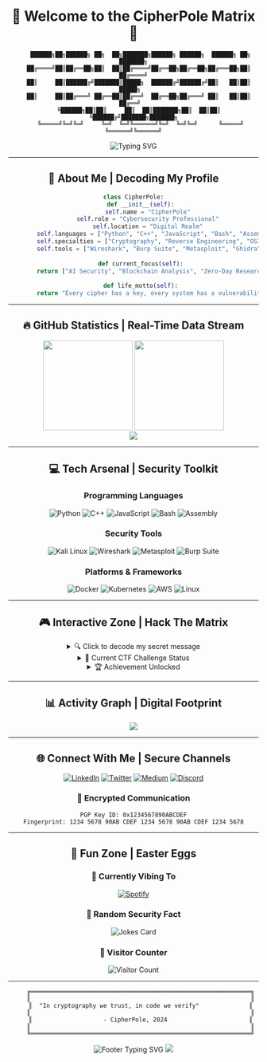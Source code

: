 <div align="center">

# 🔐 Welcome to the CipherPole Matrix 🔐

```
    ██████╗██╗██████╗ ██╗  ██╗███████╗██████╗ ██████╗  ██████╗ ██╗     ███████╗
   ██╔════╝██║██╔══██╗██║  ██║██╔════╝██╔══██╗██╔══██╗██╔═══██╗██║     ██╔════╝
   ██║     ██║██████╔╝███████║█████╗  ██████╔╝██████╔╝██║   ██║██║     █████╗  
   ██║     ██║██╔═══╝ ██╔══██║██╔══╝  ██╔══██╗██╔═══╝ ██║   ██║██║     ██╔══╝  
   ╚██████╗██║██║     ██║  ██║███████╗██║  ██║██║     ╚██████╔╝███████╗███████╗
    ╚═════╝╚═╝╚═╝     ╚═╝  ╚═╝╚══════╝╚═╝  ╚═╝╚═╝      ╚═════╝ ╚══════╝╚══════╝
```

<img src="https://readme-typing-svg.herokuapp.com?font=Orbitron&size=25&duration=3000&pause=1000&color=00FF41&center=true&vCenter=true&width=600&lines=Cybersecurity+Enthusiast;Cryptography+Expert;Digital+Forensics+Specialist;Penetration+Tester;Bug+Hunter" alt="Typing SVG" />

---

## 🎯 About Me | Decoding My Profile

```python
class CipherPole:
    def __init__(self):
        self.name = "CipherPole"
        self.role = "Cybersecurity Professional"
        self.location = "Digital Realm"
        self.languages = ["Python", "C++", "JavaScript", "Bash", "Assembly"]
        self.specialties = ["Cryptography", "Reverse Engineering", "OSINT", "Red Team"]
        self.tools = ["Wireshark", "Burp Suite", "Metasploit", "Ghidra", "Nmap"]
        
    def current_focus(self):
        return ["AI Security", "Blockchain Analysis", "Zero-Day Research"]
        
    def life_motto(self):
        return "Every cipher has a key, every system has a vulnerability"
```

---

## 🔥 GitHub Statistics | Real-Time Data Stream

<div align="center">
  <img height="180em" src="https://github-readme-stats.vercel.app/api?username=CipherPole&show_icons=true&theme=matrix&include_all_commits=true&count_private=true&bg_color=0d1117&title_color=00ff41&text_color=ffffff&icon_color=00ff41&border_color=00ff41"/>
  <img height="180em" src="https://github-readme-stats.vercel.app/api/top-langs/?username=CipherPole&layout=compact&langs_count=7&theme=matrix&bg_color=0d1117&title_color=00ff41&text_color=ffffff&border_color=00ff41"/>
</div>

<div align="center">
  <img src="https://github-readme-streak-stats.herokuapp.com/?user=CipherPole&theme=matrix&background=0d1117&ring=00ff41&fire=00ff41&currStreakLabel=00ff41&sideNums=ffffff&currStreakNum=ffffff&dates=ffffff&sideLabels=ffffff"/>
</div>

---

## 💻 Tech Arsenal | Security Toolkit

<div align="center">

### Programming Languages
![Python](https://img.shields.io/badge/Python-3776AB?style=for-the-badge&logo=python&logoColor=white)
![C++](https://img.shields.io/badge/C++-00599C?style=for-the-badge&logo=cplusplus&logoColor=white)
![JavaScript](https://img.shields.io/badge/JavaScript-F7DF1E?style=for-the-badge&logo=javascript&logoColor=black)
![Bash](https://img.shields.io/badge/Bash-4EAA25?style=for-the-badge&logo=gnubash&logoColor=white)
![Assembly](https://img.shields.io/badge/Assembly-654FF0?style=for-the-badge&logo=assemblyscript&logoColor=white)

### Security Tools
![Kali Linux](https://img.shields.io/badge/Kali_Linux-557C94?style=for-the-badge&logo=kalilinux&logoColor=white)
![Wireshark](https://img.shields.io/badge/Wireshark-1679A7?style=for-the-badge&logo=wireshark&logoColor=white)
![Metasploit](https://img.shields.io/badge/Metasploit-ED145B?style=for-the-badge&logo=metasploit&logoColor=white)
![Burp Suite](https://img.shields.io/badge/Burp_Suite-FF6633?style=for-the-badge&logo=burpsuite&logoColor=white)

### Platforms & Frameworks
![Docker](https://img.shields.io/badge/Docker-2496ED?style=for-the-badge&logo=docker&logoColor=white)
![Kubernetes](https://img.shields.io/badge/Kubernetes-326CE5?style=for-the-badge&logo=kubernetes&logoColor=white)
![AWS](https://img.shields.io/badge/AWS-232F3E?style=for-the-badge&logo=amazonaws&logoColor=white)
![Linux](https://img.shields.io/badge/Linux-FCC624?style=for-the-badge&logo=linux&logoColor=black)

</div>

---

## 🎮 Interactive Zone | Hack The Matrix

<details>
<summary>🔍 Click to decode my secret message</summary>

```
01000011 01111001 01100010 01100101 01110010 01110011 01100101 01100011 01110101 01110010 01101001 01110100 01111001 00100000 01101001 01110011 00100000 01101110 01101111 01110100 00100000 01100001 00100000 01110000 01110010 01101111 01100100 01110101 01100011 01110100 00101100 00100000 01101001 01110100 00100111 01110011 00100000 01100001 00100000 01110000 01110010 01101111 01100011 01100101 01110011 01110011
```

**Decoded:** "Cybersecurity is not a product, it's a process"
</details>

<details>
<summary>🎯 Current CTF Challenge Status</summary>

```
[████████████████████████████████] 100% HackTheBox Pro Labs
[████████████████████████████████] 100% TryHackMe King of the Hill  
[██████████████████████░░░░░░░░░░] 75%  PicoCTF 2024
[████████████████░░░░░░░░░░░░░░░░] 60%  SANS Holiday Hack Challenge
```
</details>

<details>
<summary>🏆 Achievement Unlocked</summary>

- 🥇 **OSCP Certified** - Offensive Security Professional
- 🥈 **CEH Master** - Certified Ethical Hacker  
- 🥉 **CISSP Associate** - Information Security Professional
- 🏅 **Bug Bounty Hunter** - Hall of Fame mentions on major platforms
- ⭐ **CTF Champion** - Multiple first-place finishes

</details>

---

## 📊 Activity Graph | Digital Footprint

<div align="center">
  <img src="https://github-readme-activity-graph.vercel.app/graph?username=CipherPole&theme=react-dark&bg_color=0d1117&color=00ff41&line=00ff41&point=ffffff&area=true&hide_border=true" />
</div>

---

## 🌐 Connect With Me | Secure Channels

<div align="center">

[![LinkedIn](https://img.shields.io/badge/LinkedIn-0077B5?style=for-the-badge&logo=linkedin&logoColor=white)](https://linkedin.com/in/cipherpole)
[![Twitter](https://img.shields.io/badge/Twitter-1DA1F2?style=for-the-badge&logo=twitter&logoColor=white)](https://twitter.com/cipherpole)
[![Medium](https://img.shields.io/badge/Medium-12100E?style=for-the-badge&logo=medium&logoColor=white)](https://medium.com/@cipherpole)
[![Discord](https://img.shields.io/badge/Discord-7289DA?style=for-the-badge&logo=discord&logoColor=white)](https://discord.gg/cipherpole)

### 📧 Encrypted Communication
```
PGP Key ID: 0x1234567890ABCDEF
Fingerprint: 1234 5678 90AB CDEF 1234 5678 90AB CDEF 1234 5678
```

</div>

---

## 🎪 Fun Zone | Easter Eggs

<div align="center">

### 🎵 Currently Vibing To
[![Spotify](https://spotify-github-profile.vercel.app/api/spotify-playing)](https://spotify.com)

### 🎲 Random Security Fact
<img src="https://readme-jokes.vercel.app/api?hideBorder&theme=dark&bgColor=%23000000&textColor=%2300ff41" alt="Jokes Card" />

### 🌟 Visitor Counter
![Visitor Count](https://profile-counter.glitch.me/CipherPole/count.svg)

</div>

---

<div align="center">

```
    ╔══════════════════════════════════════════════════════════════╗
    ║                                                              ║
    ║  "In cryptography we trust, in code we verify"              ║
    ║                                                              ║
    ║                    - CipherPole, 2024                       ║
    ║                                                              ║
    ╚══════════════════════════════════════════════════════════════╝
```

<img src="https://readme-typing-svg.herokuapp.com?font=Orbitron&size=16&duration=2000&pause=1000&color=00FF41&center=true&vCenter=true&width=435&lines=Thanks+for+visiting+my+digital+fortress!;Stay+secure%2C+stay+curious!;Happy+hacking!+%F0%9F%94%90%E2%9A%A1" alt="Footer Typing SVG" />

<img src="https://raw.githubusercontent.com/Trilokia/Trilokia/379277808c61ef204768a61bbc5d25bc7798ccf1/bottom_header.svg" />

</div>